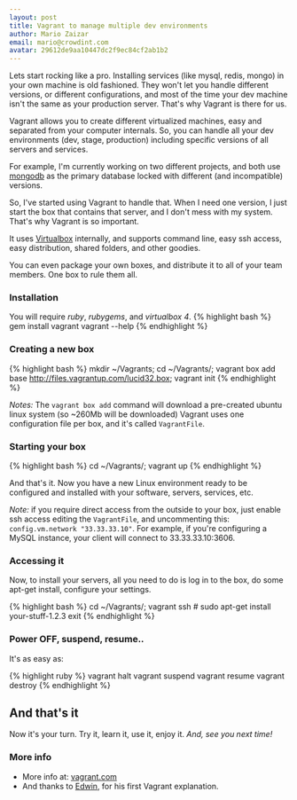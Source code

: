 ```yaml
---
layout: post
title: Vagrant to manage multiple dev environments
author: Mario Zaizar
email: mario@crowdint.com
avatar: 29612de9aa10447dc2f9ec84cf2ab1b2
---
```


Lets start rocking like a pro. Installing services (like mysql, redis, mongo) in your own
machine is old fashioned. They won't let you handle different versions, or different
configurations, and most of the time your dev machine isn't the same as your production server.
That's why Vagrant is there for us.

Vagrant allows you to create different virtualized machines, easy and separated from your
computer internals. So, you can handle all your dev environments (dev, stage, production)
including specific versions of all servers and services.

For example, I'm currently working on two different projects, and both use
[mongodb](http://mongodb.org) as the primary database locked with different
(and incompatible) versions.

So, I've started using Vagrant to handle that. When I need one version, I just start the box
that contains that server, and I don't mess with my system. That's why Vagrant is so important.

It uses [Virtualbox](http://virtualbox.org) internally, and supports command line, easy ssh access,
easy distribution, shared folders, and other goodies.

You can even package your own boxes, and distribute it to all of your team members.
One box to rule them all.

### Installation

You will require *ruby*, *rubygems*, and *virtualbox 4*.
{% highlight bash %}
    gem install vagrant
    vagrant --help
{% endhighlight %}

### Creating a new box
{% highlight bash %}
    mkdir ~/Vagrants;
    cd ~/Vagrants/;
    vagrant box add base http://files.vagrantup.com/lucid32.box;
    vagrant init
{% endhighlight %}

*Notes:*
The `vagrant box add` command will download a pre-created ubuntu linux system
(so ~260Mb will be downloaded)
Vagrant uses one configuration file per box, and it's called `VagrantFile`.

### Starting your box

{% highlight bash %}
    cd ~/Vagrants/;
    vagrant up
{% endhighlight %}

And that's it. Now you have a new Linux environment ready to be configured
and installed with your software, servers, services, etc.

*Note:* if you require direct access from the outside to your box, just enable ssh
access editing the `VagrantFile`, and uncommenting this: `config.vm.network "33.33.33.10"`.
For example, if you're configuring a MySQL instance, your client will connect to 33.33.33.10:3606.

### Accessing it

Now, to install your servers, all you need to do is log in to the box,
do some apt-get install, configure your settings.

{% highlight bash %}
    cd ~/Vagrants/;
    vagrant ssh
    # sudo apt-get install your-stuff-1.2.3
    exit
{% endhighlight %}

### Power OFF, suspend, resume..

It's as easy as:

{% highlight ruby %}
    vagrant halt
    vagrant suspend
    vagrant resume
    vagrant destroy
{% endhighlight %}

## And that's it

Now it's your turn. Try it, learn it, use it, enjoy it.
*And, see you next time!*

### More info

- More info at: [vagrant.com](http://vagrant.com)
- And thanks to [Edwin](https://twitter.com/#!/softr8), for his first Vagrant explanation.
